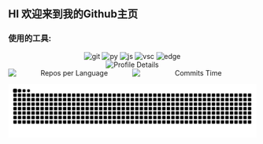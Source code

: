 
## HI 欢迎来到我的Github主页
### 使用的工具:
<div style="text-align: center;">
  <img src="https://img.shields.io/badge/Git-F05032?style=flat-square&logo=Git&logoColor=white" alt="git">
  <img src="https://img.shields.io/badge/Python-3776AB?style=flat-square&logo=Python&logoColor=white" alt="py">
  <img src="https://img.shields.io/badge/JavaScript-F7DF1E?style=flat-square&logo=JavaScript&logoColor=white" alt="js">
  <img src="https://img.shields.io/badge/Visual_Studio_Code-007ACC?style=flat-square&logo=Visual-Studio-Code&logoColor=white" alt="vsc">
  <img src="https://img.shields.io/badge/Microsoft_Edge-0078D7?style=flat-square&logo=Microsoft-Edge&logoColor=white" alt="edge">
</div>

<div align="center">
    <img src="https://github-readme-activity-graph.vercel.app/graph?username=BaiHengRui&theme=react" alt="Profile Details" style="max-width: 100%; width: 685px;">
</div>

<div align="center" style="display: flex; justify-content: center; max-width: 600px; margin: 0 auto;">
    <img src="http://github-profile-summary-cards.vercel.app/api/cards/repos-per-language?username=BaiHengRui&theme=nord_bright&exclude=html,Gerber%20Image" alt="Repos per Language" style="flex: 1; max-width: 50%;">
    <img src="http://github-profile-summary-cards.vercel.app/api/cards/productive-time?username=BaiHengRui&theme=nord_bright&utcOffset=+8" alt="Commits Time" style="flex: 1; max-width: 50%;">
</div>

<p align="center">
    <picture>
      <source media="(prefers-color-scheme: dark)" srcset="https://raw.githubusercontent.com/BaiHengRui/BaiHengRui/output/github-contribution-grid-snake-dark.svg">
      <source media="(prefers-color-scheme: light)" srcset="https://raw.githubusercontent.com/BaiHengRui/BaiHengRui/output/github-contribution-grid-snake.svg">
      <img alt="GitHub Contribution Grid Snake Animation" src="https://raw.githubusercontent.com/BaiHengRui/BaiHengRui/output/github-contribution-grid-snake.svg">
    </picture>
</p>
